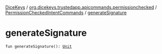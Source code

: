 [DiceKeys](../../index.md) / [org.dicekeys.trustedapp.apicommands.permissionchecked](../index.md) / [PermissionCheckedIntentCommands](index.md) / [generateSignature](./generate-signature.md)

# generateSignature

`fun generateSignature(): `[`Unit`](https://kotlinlang.org/api/latest/jvm/stdlib/kotlin/-unit/index.html)